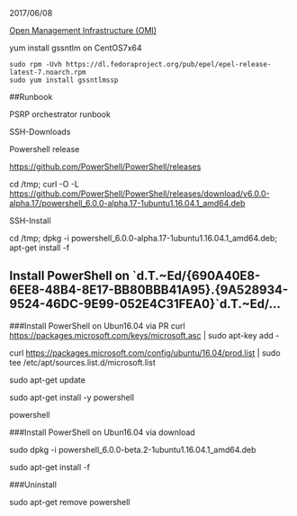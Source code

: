 2017/06/08


[Open Management Infrastructure (OMI)](https://github.com/Microsoft/Build-omi)

yum install gssntlm on CentOS7x64

```
sudo rpm -Uvh https://dl.fedoraproject.org/pub/epel/epel-release-latest-7.noarch.rpm
sudo yum install gssntlmssp
```

##Runbook

PSRP orchestrator runbook

SSH-Downloads

Powershell release

https://github.com/PowerShell/PowerShell/releases

cd /tmp; curl -O -L https://github.com/PowerShell/PowerShell/releases/download/v6.0.0-alpha.17/powershell_6.0.0-alpha.17-1ubuntu1.16.04.1_amd64.deb

SSH-Install

cd /tmp; dpkg -i powershell_6.0.0-alpha.17-1ubuntu1.16.04.1_amd64.deb; apt-get install -f

Install PowerShell on \`d.T.~Ed/{690A40E8-6EE8-48B4-8E17-BB80BBB41A95}.{9A528934-9524-46DC-9E99-052E4C31FEA0}\`d.T.~Ed/...
---------------------------------------------------------------------------------------------------
###Install PowerShell on Ubun16.04 via PR
curl https://packages.microsoft.com/keys/microsoft.asc | sudo apt-key add -

curl https://packages.microsoft.com/config/ubuntu/16.04/prod.list | sudo tee /etc/apt/sources.list.d/microsoft.list

sudo apt-get update

sudo apt-get install -y powershell

powershell

###Install PowerShell on Ubun16.04 via download

sudo dpkg -i powershell_6.0.0-beta.2-1ubuntu1.16.04.1_amd64.deb

sudo apt-get install -f

###Uninstall 

sudo apt-get remove powershell
